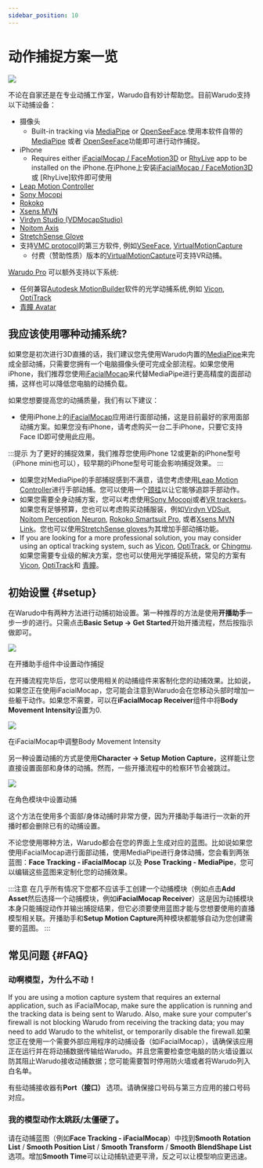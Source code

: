 ```yaml
---
sidebar_position: 10
---
```


# 动作捕捉方案一览

![](/doc-img/mocap-cover.jpg)

不论在自家还是在专业动捕工作室，Warudo自有妙计帮助您。目前Warudo支持以下动捕设备：

* 摄像头
  * Built-in tracking via [MediaPipe](./mediapipe) or [OpenSeeFace](./openseeface).使用本软件自带的[MediaPipe](./mediapipe) 或者 [OpenSeeFace](./openseeface)功能即可进行动作捕捉。
* iPhone
  * Requires either [iFacialMocap / FaceMotion3D](./ifacialmocap) or [RhyLive](./rhylive) app to be installed on the iPhone.在iPhone上安装[iFacialMocap / FaceMotion3D](./ifacialmocap) 或 [RhyLive]软件即可使用
* [Leap Motion Controller](./leap-motion)
* [Sony Mocopi](./mocopi)
* [Rokoko](./rokoko)
* [Xsens MVN](./xsens-mvn)
* [Virdyn Studio (VDMocapStudio)](./virdyn)
* [Noitom Axis](./noitom)
* [StretchSense Glove](./stretchsense)
* 支持[VMC protocol](./vmc)的第三方软件, 例如[VSeeFace](https://www.vseeface.icu/), [VirtualMotionCapture](https://vmc.info/)
  * 付费（赞助性质）版本的[VirtualMotionCapture](https://www.patreon.com/sh_akira)可支持VR动捕。

[Warudo Pro](../pro.md) 可以额外支持以下系统:

* 任何兼容[Autodesk MotionBuilder](./motionbuilder)软件的光学动捕系统,例如 [Vicon](https://www.vicon.com/), [OptiTrack](https://optitrack.com/)
* [青瞳 Avatar](./chingmu)

## 我应该使用哪种动捕系统?

如果您是初次进行3D直播的话，我们建议您先使用Warudo内置的[MediaPipe](./mediapipe)来完成全部动捕，只需要您拥有一个电脑摄像头便可完成全部流程。如果您使用iPhone，我们推荐您使用[iFacialMocap](./ifacialmocap)来代替MediaPipe进行更高精度的面部动捕，这样也可以降低您电脑的动捕负载。

如果您想要提高您的动捕质量，我们有以下建议：

* 使用iPhone上的[iFacialMocap](./ifacialmocap)应用进行面部动捕，这是目前最好的家用面部动捕方案。如果您没有iPhone，请考虑购买一台二手iPhone，只要它支持Face ID即可使用此应用。

:::提示
为了更好的捕捉效果，我们推荐您使用iPhone 12或更新的iPhone型号（iPhone mini也可以），较早期的iPhone型号可能会影响捕捉效果。
:::
* 如果您对MediaPipe的手部捕捉感到不满意，请您考虑使用[Leap Motion Controller](./leap-motion)进行手部动捕。您可以使用一个[颈挂](https://www.etsy.com/market/leap_motion_mounting)以让它能够追踪手部动作。
* 如果您需要全身动捕方案，您可以考虑使用[Sony Mocopi](./mocopi)或者[VR trackers](./vmc.md)。如果您有足够预算，您也可以考虑购买动捕服装，例如[Virdyn VDSuit](./virdyn), [Noitom Perception Neuron](./noitom), [Rokoko Smartsuit Pro](./rokoko), 或者[Xsens MVN Link](./xsens-mvn)。您也可以使用[StretchSense gloves](./stretchsense)为其增加手部动捕功能。
* If you are looking for a more professional solution, you may consider using an optical tracking system, such as [Vicon](https://www.vicon.com/), [OptiTrack](https://optitrack.com/), or [Chingmu](https://www.chingmu.com/).如果您需要专业级的解决方案，您也可以使用光学捕捉系统，常见的方案有[Vicon](https://www.vicon.com/), [OptiTrack](https://optitrack.com/)和 [青瞳](https://www.chingmu.com/)。

## 初始设置 {#setup}

在Warudo中有两种方法进行动捕初始设置。第一种推荐的方法是使用**开播助手**一步一步的进行。只需点击**Basic Setup → Get Started**开始开播流程，然后按指示做即可。

![](/doc-img/en-getting-started-2.png)
<p class="img-desc">在开播助手组件中设置动作捕捉</p>

在开播流程完毕后，您可以使用相关的动捕组件来客制化您的动捕效果。比如说，如果您正在使用iFacialMocap，您可能会注意到Warudo会在您移动头部时增加一些躯干动作。如果您不需要，可以在**iFacialMocap Receiver**组件中将**Body Movement Intensity**设置为0.

![](/doc-img/en-mocap-1.png)
<p class="img-desc">在iFacialMocap中调整Body Movement Intensity</p>

另一种设置动捕的方式是使用**Character → Setup Motion Capture**，这样能让您直接设置面部和身体的动捕。然而，一些开播流程中的检察环节会被跳过。

![](/doc-img/en-mocap-2.png)
<p class="img-desc">在角色模块中设置动捕</p>

这个方法在使用多个面部/身体动捕时非常方便，因为开播助手每进行一次新的开播时都会删除已有的动捕设置。

不论您使用哪种方法，Warudo都会在您的界面上生成对应的蓝图。比如说如果您使用iFacialMocap进行面部动捕，使用MediaPipe进行身体动捕，您会看到两张蓝图：**Face Tracking - iFacialMocap** 以及 **Pose Tracking - MediaPipe**，您可以编辑这些蓝图来定制化您的动捕效果。

:::注意
在几乎所有情况下您都不应该手工创建一个动捕模块（例如点击**Add Asset**然后选择一个动捕模块，例如**iFacialMocap Receiver**）这是因为动捕模块本身只能捕捉动作并输出捕捉结果，但它必须要使用蓝图才能与您想要使用的直播模型相关联。开播助手和**Setup Motion Capture**两种模块都能够自动为您创建需要的蓝图。
:::

## 常见问题 {#FAQ}

### 动啊模型，为什么不动！

If you are using a motion capture system that requires an external application, such as iFacialMocap, make sure the application is running and the tracking data is being sent to Warudo. Also, make sure your computer's firewall is not blocking Warudo from receiving the tracking data; you may need to add Warudo to the whitelist, or temporarily disable the firewall.如果您正在使用一个需要外部应用程序的动捕设备（如iFacialMocap），请确保该应用正在运行并在将动捕数据传输给Warudo。并且您需要检查您电脑的防火墙设置以防其阻止Warudo接收动捕数据；您可能需要暂时停用防火墙或者将Warudo列入白名单。

有些动捕接收器有**Port（接口）** 选项。请确保接口号码与第三方应用的接口号码对应。

### 我的模型动作太跳跃/太僵硬了。

请在动捕蓝图（例如**Face Tracking - iFacialMocap**）中找到**Smooth Rotation List** / **Smooth Position List** / **Smooth Transform** / **Smooth BlendShape List** 选项。增加**Smooth Time**可以让动捕轨迹更平滑，反之可以让模型响应更迅速。
